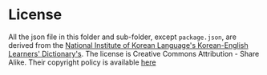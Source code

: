 # License

All the json file in this folder and sub-folder, except `package.json`, are derived from
the [National Institute of Korean Language's Korean-English Learners' Dictionary's](https://dict.korean.go.kr). The license
is Creative Commons Attribution - Share Alike. Their copyright policy is
available [here](https://krdict.korean.go.kr/eng/kboardPolicy/copyRightTermsInfo?nation=eng)

